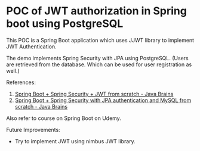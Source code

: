 # POC of JWT authorization in Spring boot using PostgreSQL

This POC is a Spring Boot application which uses JJWT library to implement JWT Authentication.

The demo implements Spring Security with JPA using PostgreSQL. (Users are retrieved from the database. Which can be used for user registration as well.)

References:

1. [Spring Boot + Spring Security + JWT from scratch - Java Brains](https://www.youtube.com/watch?v=X80nJ5T7YpE&list=PLqq-6Pq4lTTYTEooakHchTGglSvkZAjnE&index=13&t=0s)
2. [Spring Boot + Spring Security with JPA authentication and MySQL from scratch - Java Brains](https://www.youtube.com/watch?v=TNt3GHuayXs&list=PLqq-6Pq4lTTYTEooakHchTGglSvkZAjnE&index=8)

Also refer to course on Spring Boot on Udemy.

Future Improvements:

- Try to implement JWT using nimbus JWT library.